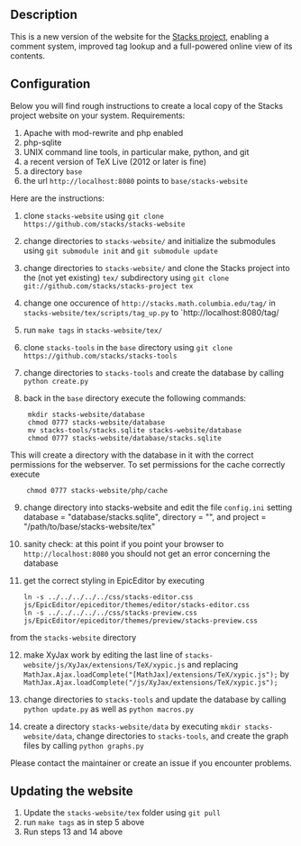 Description
-----------
This is a new version of the website for the [Stacks project](http://stacks.math.columbia.edu), enabling a comment system, improved tag lookup and a full-powered online view of its contents.


Configuration
-------------

Below you will find rough instructions to create a local copy of the Stacks project website on your system. Requirements:

1. Apache with mod-rewrite and php enabled
2. php-sqlite
3. UNIX command line tools, in particular make, python, and git
4. a recent version of TeX Live (2012 or later is fine)
5. a directory `base`
6. the url `http://localhost:8080` points to `base/stacks-website`

Here are the instructions:

1. clone `stacks-website` using `git clone https://github.com/stacks/stacks-website`

2. change directories to `stacks-website/` and initialize the submodules using `git submodule init` and `git submodule update`

3. change directories to `stacks-website/` and clone the Stacks project into the (not yet existing) `tex/` subdirectory using `git clone git://github.com/stacks/stacks-project tex`

4. change one occurence of `http://stacks.math.columbia.edu/tag/` in `stacks-website/tex/scripts/tag_up.py` to `http://localhost:8080/tag/

5. run `make tags` in `stacks-website/tex/`

6. clone `stacks-tools` in the `base` directory using `git clone https://github.com/stacks/stacks-tools`

7. change directories to `stacks-tools` and create the database by calling `python create.py`

8. back in the `base` directory execute the following commands:

        mkdir stacks-website/database
        chmod 0777 stacks-website/database
        mv stacks-tools/stacks.sqlite stacks-website/database
        chmod 0777 stacks-website/database/stacks.sqlite
This will create a directory with the database in it with the correct permissions for the webserver. To set permissions for the cache correctly execute

        chmod 0777 stacks-website/php/cache
9. change directory into stacks-website and edit the file `config.ini` setting database = "database/stacks.sqlite", directory = "", and project = "/path/to/base/stacks-website/tex"

10. sanity check: at this point if you point your browser to `http://localhost:8080` you should not get an error concerning the database

11. get the correct styling in EpicEditor by executing

        ln -s ../../../../../css/stacks-editor.css js/EpicEditor/epiceditor/themes/editor/stacks-editor.css
        ln -s ../../../../../css/stacks-preview.css js/EpicEditor/epiceditor/themes/preview/stacks-preview.css
from the `stacks-website` directory

12. make XyJax work by editing the last line of `stacks-website/js/XyJax/extensions/TeX/xypic.js` and replacing `MathJax.Ajax.loadComplete("[MathJax]/extensions/TeX/xypic.js");` by `MathJax.Ajax.loadComplete("/js/XyJax/extensions/TeX/xypic.js");`

13. change directories to `stacks-tools` and update the database by calling `python update.py` as well as `python macros.py`

14. create a directory `stacks-website/data` by executing `mkdir stacks-website/data`, change directories to `stacks-tools`, and create the graph files by calling `python graphs.py`

Please contact the maintainer or create an issue if you encounter problems.


Updating the website
--------------------

1. Update the `stacks-website/tex` folder using `git pull`
2. run `make tags` as in step 5 above
3. Run steps 13 and 14 above
